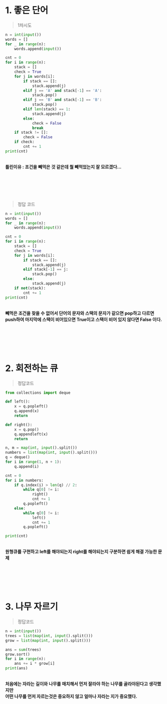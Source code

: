# 1. 좋은 단어
> 1차시도
```python
n = int(input())
words = []
for _ in range(n):
    words.append(input())

cnt = 0
for i in range(n):
    stack = []
    check = True
    for j in words[i]:
        if stack == []:
            stack.append(j)
        elif j == 'A' and stack[-1] == 'A':
            stack.pop()
        elif j == 'B' and stack[-1] == 'B':
            stack.pop()
        elif len(stack) == 1:
            stack.append(j)
        else:
            check = False
            break
    if stack != []:
        check = False
    if check:
        cnt += 1
print(cnt)
```
<br>
<b>틀린이유 : 조건을 빼먹은 것 같은데 뭘 빼먹었는지 잘 모르겠다...</b>
<br><br><br><br><br><br>

> 정답 코드
```python
n = int(input())
words = []
for _ in range(n):
    words.append(input())

cnt = 0
for i in range(n):
    stack = []
    check = True
    for j in words[i]:
        if stack == []:
            stack.append(j)
        elif stack[-1] == j:
            stack.pop()
        else:
            stack.append(j)
    if not(stack):
        cnt += 1
print(cnt)
```

<br>
<b>빼먹은 조건을 찾을 수 없어서 단어의 문자와 스택의 문자가 같으면 pop하고 다르면 push하여 마지막에 스택이 비어있으면 True이고 스택이 비어 있지 않다면 False 이다.</b>
<br><br><br><br><br><br>

# 2. 회전하는 큐
> 정답코드
```python
from collections import deque

def left():
    x = q.popleft()
    q.append(x)
    return

def right():
    x = q.pop()
    q.appendleft(x)
    return

n, m = map(int, input().split())
numbers = list(map(int, input().split()))
q = deque()
for i in range(1, n + 1):
    q.append(i)

cnt = 0
for i in numbers:
    if q.index(i) > len(q) // 2:
        while q[0] != i:
            right()
            cnt += 1
        q.popleft()
    else:
        while q[0] != i:
            left()
            cnt += 1
        q.popleft()

print(cnt)
```
<br>
<b>원형큐를 구현하고 left를 해야되는지 right를 해야되는지 구분하면 쉽게 해결 가능한 문제</b>
<br><br><br><br><br><br>

# 3. 나무 자르기
> 정답코드
```python
n = int(input())
trees = list(map(int, input().split()))
grow = list(map(int, input().split()))

ans = sum(trees)
grow.sort()
for i in range(n):
    ans += i * grow[i]
print(ans)
```
<br>
<b>처음에는 자라는 길이와 나무를 매치해서 먼저 잘라야 하는 나무를 골라야된다고 생각했지만<br>
어떤 나무를 먼저 자르는것은 중요하지 않고 얼마나 자라는 지가 중요했다.</b>
<br><br><br><br><br><br>